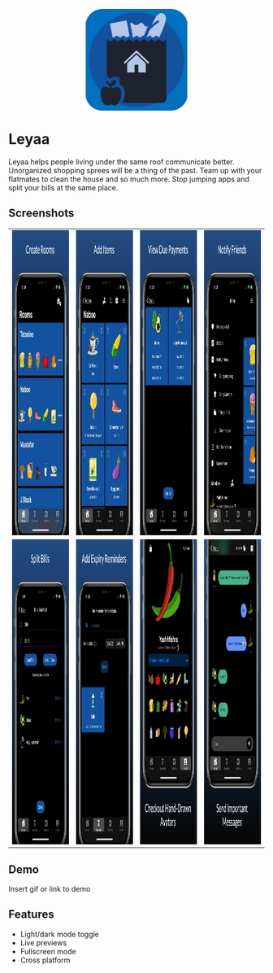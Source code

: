 <p style="text-align:center">
<img src="assets/icon.png" width="200" style="display:block; margin-left: auto; margin-right: auto;"> 
</p>

# Leyaa

Leyaa helps people living under the same roof communicate better. Unorganized shopping sprees will be a thing of the past. Team up with your flatmates to clean the house and so much more. Stop jumping apps and split your bills at the same place.


## Screenshots


<table style = "margin-left: auto; margin-right: auto;">
  <tr>
    <td><img src="assets/screen_1.png" height="600">  </td>
    <td><img src="assets/screen_2.png" height="600">  </td>
    <td><img src="assets/screen_3.png" height="600">  </td>
    <td><img src="assets/screen_4.png" height="600">  </td>
  </tr>
    <tr>
    <td><img src="assets/screen_5.png" height="600">  </td>
    <td><img src="assets/screen_6.png" height="600">  </td>
    <td><img src="assets/screen_7.png" height="600">  </td>
    <td><img src="assets/screen_8.png" height="600">  </td>
  </tr>
 </table>


## Demo

Insert gif or link to demo


## Features

- Light/dark mode toggle
- Live previews
- Fullscreen mode
- Cross platform

